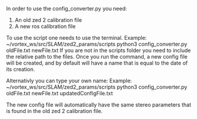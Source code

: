 

In order to use the config_converter.py you need: 
1. An old zed 2 calibration file
2. A new ros calibration file

To use the script one needs to use the terminal. Example: ~/vortex_ws/src/SLAM/zed2_params/scripts python3 config_converter.py  oldFile.txt newFile.txt
If you are not in the scripts folder you need to include the relative path to the files.
Once you run the command, a new config file will be created, and by default will have a name that is equal to the date of its creation.

Alternativly you can type your own name:
Example:
~/vortex_ws/src/SLAM/zed2_params/scripts python3 config_converter.py oldFile.txt newFile.txt updatedConfigFile.txt

The new config file will automatically have the same stereo parameters that is found in the old zed 2 calibration file.
